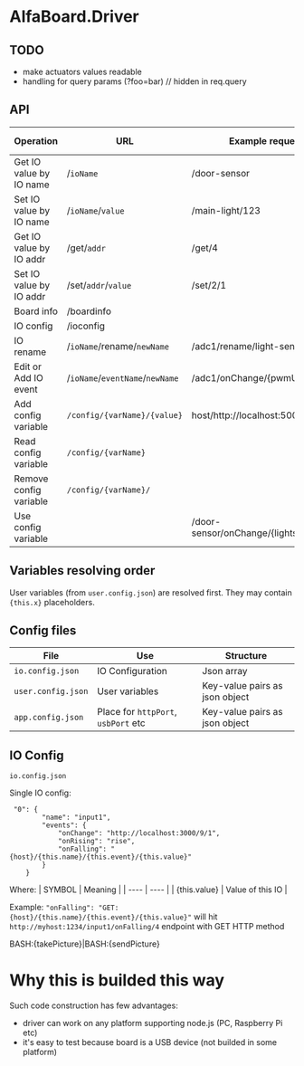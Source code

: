 # AlfaBoard.Driver

## TODO

- make actuators values readable
- handling for query params (?foo=bar) // hidden in req.query

## API

| Operation                    | URL                           | Example request  | Example response   |
| ---------------------------- | ----------------------------- | ---------------- |------------------ |
| Get IO value by IO name      | /`ioName`                     | /door-sensor     | 1 |
| Set IO value by IO name      | /`ioName`/`value`             | /main-light/123  | *none* |
| Get IO value by IO addr      | /get/`addr`                   | /get/4           | 12 |
| Set IO value by IO addr      | /set/`addr`/`value`           | /set/2/1         | *none* |
| Board info                   | /boardinfo | | |
| IO config                    | /ioconfig | | |
| IO rename                    | /`ioName`/rename/`newName` | /adc1/rename/light-sensor | [HTTP 200] |
| Edit or Add IO event         | /`ioName`/`eventName`/`newName` | /adc1/onChange/{pwmUpdate} | [HTTP 200] |
| Add config variable                 | `/config/{varName}/{value}`        | host/http://localhost:5000 | *none*  |
| Read config variable                | `/config/{varName}`     |  |
| Remove config variable              | `/config/{varName}/`     |   |
| Use config variable                 |                   | /door-sensor/onChange/{lightsDriver}/on  |   |

## Variables resolving order

User variables (from `user.config.json`) are resolved first. They may contain `{this.x}` placeholders.

## Config files

| File | Use | Structure |
| --- | --- | --- |
| `io.config.json` | IO Configuration | Json array |
| `user.config.json` | User variables | Key-value pairs as json object |
| `app.config.json` | Place for `httpPort`, `usbPort` etc | Key-value pairs as json object |

## IO Config

`io.config.json`

Single IO config:
```
 "0": {
        "name": "input1",
        "events": {
            "onChange": "http://localhost:3000/9/1",
            "onRising": "rise",
            "onFalling": "{host}/{this.name}/{this.event}/{this.value}"
        }
    }
```
Where:
| SYMBOL | Meaning |
| ---- | ---- |
| {this.value} | Value of this IO |

Example:
`"onFalling": "GET:{host}/{this.name}/{this.event}/{this.value}"`
will hit `http://myhost:1234/input1/onFalling/4` endpoint with GET HTTP method

BASH:{takePicture}|BASH:{sendPicture}


# Why this is builded this way
Such code construction has few advantages:
- driver can work on any platform supporting node.js (PC, Raspberry Pi etc)
- it's easy to test because board is a USB device (not builded in some platform)